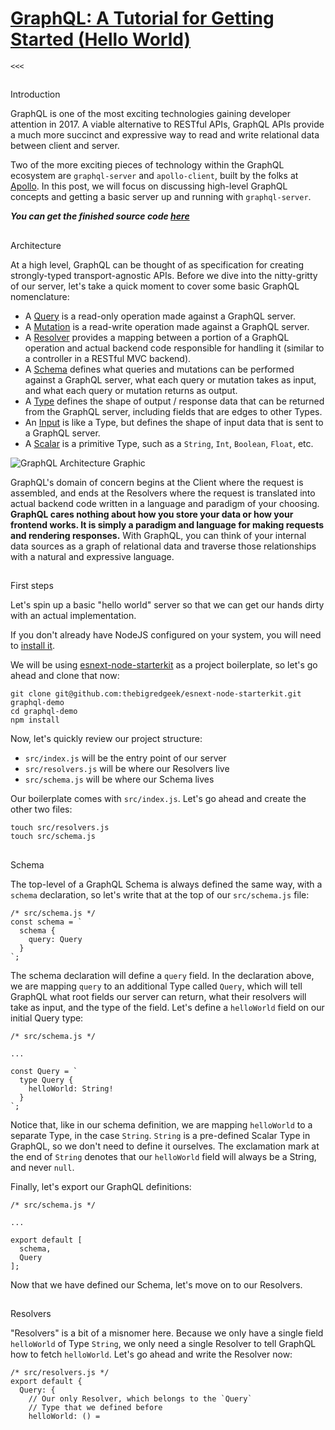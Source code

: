 # [GraphQL: A Tutorial for Getting Started (Hello World)](undefined)

    <<<

## 

Introduction

GraphQL is one of the most exciting technologies gaining developer attention in 2017\. A viable alternative to RESTful APIs, GraphQL APIs provide a much more succinct and expressive way to read and write relational data between client and server.

Two of the more exciting pieces of technology within the GraphQL ecosystem are `graphql-server` and `apollo-client`, built by the folks at [Apollo][0]. In this post, we will focus on discussing high-level GraphQL concepts and getting a basic server up and running with `graphql-server`.

**_You can get the finished source code [here][1]_**

## 

Architecture

At a high level, GraphQL can be thought of as specification for creating strongly-typed transport-agnostic APIs. Before we dive into the nitty-gritty of our server, let's take a quick moment to cover some basic GraphQL nomenclature:

* A [Query][2] is a read-only operation made against a GraphQL server.
* A [Mutation][2] is a read-write operation made against a GraphQL server.
* A [Resolver][3] provides a mapping between a portion of a GraphQL operation and actual backend code responsible for handling it (similar to a controller in a RESTful MVC backend).
* A [Schema][4] defines what queries and mutations can be performed against a GraphQL server, what each query or mutation takes as input, and what each query or mutation returns as output.
* A [Type][5] defines the shape of output / response data that can be returned from the GraphQL server, including fields that are edges to other Types.
* An [Input][6] is like a Type, but defines the shape of input data that is sent to a GraphQL server.
* A [Scalar][7] is a primitive Type, such as a `String`, `Int`, `Boolean`, `Float`, etc.

![GraphQL Architecture Graphic](https://assets.jobstart.com/static/graphql_intro_layout.png)

GraphQL's domain of concern begins at the Client where the request is assembled, and ends at the Resolvers where the request is translated into actual backend code written in a language and paradigm of your choosing. **GraphQL cares nothing about how you store your data or how your frontend works. It is simply a paradigm and language for making requests and rendering responses.** With GraphQL, you can think of your internal data sources as a graph of relational data and traverse those relationships with a natural and expressive language.

## 

First steps

Let's spin up a basic "hello world" server so that we can get our hands dirty with an actual implementation.

If you don't already have NodeJS configured on your system, you will need to [install it][8].

We will be using [esnext-node-starterkit][9] as a project boilerplate, so let's go ahead and clone that now:
    
    git clone git@github.com:thebigredgeek/esnext-node-starterkit.git graphql-demo
    cd graphql-demo
    npm install
    

Now, let's quickly review our project structure:

* `src/index.js` will be the entry point of our server
* `src/resolvers.js` will be where our Resolvers live
* `src/schema.js` will be where our Schema lives

Our boilerplate comes with `src/index.js`. Let's go ahead and create the other two files:
    
    touch src/resolvers.js
    touch src/schema.js
    

## 

Schema

The top-level of a GraphQL Schema is always defined the same way, with a `schema` declaration, so let's write that at the top of our `src/schema.js` file:
    
    /* src/schema.js */
    const schema = `
      schema {
        query: Query
      }
    `;
    

The schema declaration will define a `query` field. In the declaration above, we are mapping `query` to an additional Type called `Query`, which will tell GraphQL what root fields our server can return, what their resolvers will take as input, and the type of the field. Let's define a `helloWorld` field on our initial Query type:
    
    /* src/schema.js */
    
    ...
    
    const Query = `
      type Query {
        helloWorld: String!
      }
    `;
    

Notice that, like in our schema definition, we are mapping `helloWorld` to a separate Type, in the case `String`. `String` is a pre-defined Scalar Type in GraphQL, so we don't need to define it ourselves. The exclamation mark at the end of `String` denotes that our `helloWorld` field will always be a String, and never `null`.

Finally, let's export our GraphQL definitions:
    
    /* src/schema.js */
    
    ...
    
    export default [
      schema,
      Query
    ];
    

Now that we have defined our Schema, let's move on to our Resolvers.

## 

Resolvers

"Resolvers" is a bit of a misnomer here. Because we only have a single field `helloWorld` of Type `String`, we only need a single Resolver to tell GraphQL how to fetch `helloWorld`. Let's go ahead and write the Resolver now:
    
    /* src/resolvers.js */
    export default {
      Query: {
        // Our only Resolver, which belongs to the `Query`
        // Type that we defined before
        helloWorld: () =



[0]: http://www.apollodata.com/
[1]: https://github.com/Jobstart/graphql-hello-world
[2]: http://graphql.org/learn/queries/
[3]: http://graphql.org/learn/execution/
[4]: http://graphql.org/learn/schema/
[5]: http://graphql.org/graphql-js/type/
[6]: http://graphql.org/graphql-js/mutations-and-input-types/
[7]: http://graphql.org/graphql-js/type/#graphqlscalartype
[8]: https://nodejs.org/en/download/
[9]: https://github.com/thebigredgeek/esnext-node-starterkit...
  